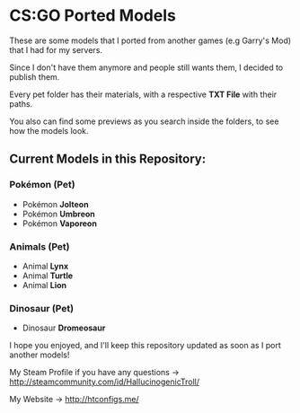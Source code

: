 <h1>CS:GO Ported Models</h1>

<p>These are some models that I ported from another games (e.g Garry's Mod) that I had for my servers.</p>
<p>Since I don't have them anymore and people still wants them, I decided to publish them.</p>
<p>Every pet folder has their materials, with a respective <b>TXT File</b> with their paths.</p>
<p>You also can find some previews as you search inside the folders, to see how the models look.</p>

<h2>Current Models in this Repository: </h2>

<h3>Pokémon (Pet)</h3>
<ul>
  <li>Pokémon <b>Jolteon</b></li>
  <li>Pokémon <b>Umbreon</b></li>
  <li>Pokémon <b>Vaporeon</b></li>
</ul>

<h3>Animals (Pet)</h3>
<ul>
  <li>Animal <b>Lynx</b>
  <li>Animal <b>Turtle</b>
  <li>Animal <b>Lion</b>
</ul>

<h3>Dinosaur (Pet)</h3>
<ul>
  <li>Dinosaur <b>Dromeosaur</b></li>
</ul>


I hope you enjoyed, and I'll keep this repository updated as soon as I port another models!

My Steam Profile if you have any questions -> http://steamcommunity.com/id/HallucinogenicTroll/

My Website -> http://htconfigs.me/
